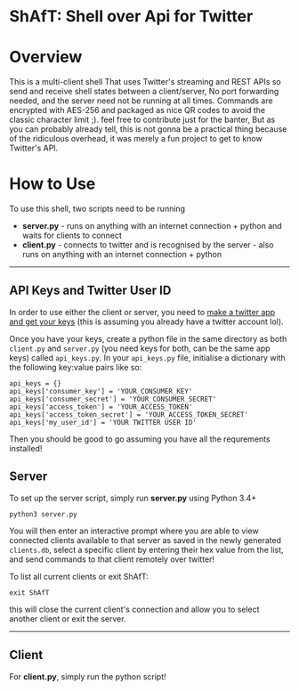 # ShAfT: Shell over Api for Twitter

# Overview

This is a multi-client shell That uses Twitter's streaming and REST APIs so send and receive shell states between a client/server, No port forwarding needed, and the server need not be running at all times. Commands are encrypted with AES-256 and packaged as nice QR codes to avoid the classic character limit ;). feel free to contribute just for the banter, But as you can probably already tell, this is not gonna be a practical thing because of the ridiculous overhead, it was merely a fun project to get to know Twitter's API.


# How to Use

To use this shell, two scripts need to be running

* **server.py** - runs on anything with an internet connection + python and waits for clients to connect
* **client.py** - connects to twitter and is recognised by the server - also runs on anything with an internet connection + python
***
## API Keys and Twitter User ID
In order to use either the client or server, you need to [make a twitter app and get your keys](https://developer.twitter.com/) (this is assuming you already have a twitter account lol).

Once you have your keys, create a python file in the same directory as both `client.py` and `server.py` (you need keys for both, can be the same app keys) called `api_keys.py`. In your `api_keys.py` file, initialise a dictionary with the following key:value pairs like so:

```
api_keys = {}
api_keys['consumer_key'] = 'YOUR_CONSUMER_KEY'
api_keys['consumer_secret'] = 'YOUR_CONSUMER_SECRET'
api_keys['access_token'] = 'YOUR_ACCESS_TOKEN'
api_keys['access_token_secret'] = 'YOUR_ACCESS_TOKEN_SECRET'
api_keys['my_user_id'] = 'YOUR TWITTER USER ID'
```
Then you should be good to go assuming you have all the requrements installed!

## Server

To set up the server script, simply run **server.py** using Python 3.4+

`python3 server.py`

You will then enter an interactive prompt where you are able to view connected clients available to that server as saved in the newly generated `clients.db`, select a specific client by entering their hex value from the list, and send commands to that client remotely over twitter!

To list all current clients or exit ShAfT:

`exit ShAfT`

this will close the current client's connection and allow you to select another client or exit the server.
***

## Client

For **client.py**, simply run the python script!
